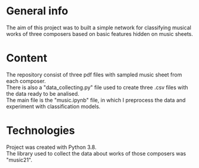 # General info
The aim of this project was to built a simple network for classifying musical works of three composers based on basic features hidden on music sheets.

# Content 
The repository consist of three pdf files with sampled music sheet from each composer. <br/>
There is also a "data_collecting.py" file used to create three .csv files with the data ready to be analised.<br/>
The main file is the "music.ipynb" file, in which I preprocess the data and experiment with classification models.

# Technologies
Project was created with Python 3.8.<br/>
The library used to collect the data about works of those composers was "music21".
